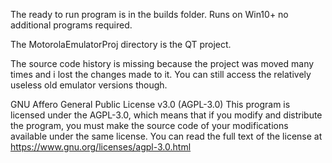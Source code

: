 The ready to run program is in the builds folder. Runs on Win10+ no additional programs required.

The MotorolaEmulatorProj directory is the QT project.

The source code history is missing because the project was moved many times and i lost the changes made to it. You can still access the relatively useless old emulator versions though.

GNU Affero General Public License v3.0 (AGPL-3.0)
This program is licensed under the AGPL-3.0, which means that if you modify and distribute the program, you must make the source code of your modifications available under the same license.
You can read the full text of the license at https://www.gnu.org/licenses/agpl-3.0.html
